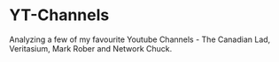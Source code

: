 # YT-Channels
Analyzing a few of my favourite Youtube Channels - The Canadian Lad, Veritasium, Mark Rober and Network Chuck.
